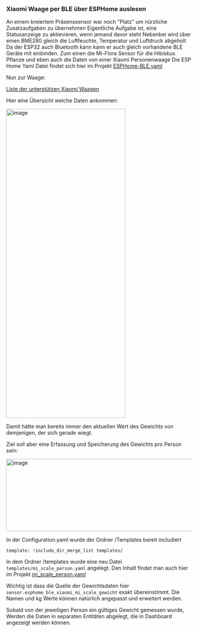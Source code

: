 ### Xiaomi Waage per BLE über ESPHome auslesen
An einem kreiertem Präsenssensor war noch "Platz" um nürzliche Zusatzaufgaben zu übernehmen
Eigentliche Aufgabe ist, eine Statusanzeige zu aktievieren, wenn jemand davor steht
Nebenbei wird über einen BME280 gleich die Luftfeuchte, Temperatur und Luftdruck abgeholt
Da der ESP32 auch Bluetooth kann kann er auch gleich vorhandene BLE Geräte mit einbinden.
Zum einen die Mi-Flora Sensor für die Hibiskus Pflanze und eben auch die Daten von einer Xiaomi Personenwaage
Die ESP Home Yaml Datei findet sich hier im Projekt 
[ESPHome-BLE.yaml](https://github.com/J-Paul0815/SmartHome/blob/main/Projects/waage2HomeAssistant/ESPHome-BLE.yaml)

Nun zur Waage:

[Liste der unterstützen Xiaomi Waagen](https://esphome.io/components/sensor/xiaomi_miscale.html#)

Hier eine Übersicht welche Daten ankommen:

<img width="322" height="832" alt="image" src="https://github.com/user-attachments/assets/6752ba26-c964-41ad-bc51-e0c3f749eff4" />

Damit hätte man bereits immer den aktuellen Wert des Gewichts von demjenigen, der sich gerade wiegt.

Ziel soll aber eine Erfassung und Speicherung des Gewichts pro Person sein:

<img width="512" height="195" alt="image" src="https://github.com/user-attachments/assets/12d428dc-ffef-4d0d-81d2-c189aa35eda9" />

In der Configuration.yaml wurde der Ordner /Templates bereit includiert

```
template: !include_dir_merge_list templates/
```
In dem Ordner /templates wurde eine neu Datei ```templates/mi_scale_person.yaml``` angelegt.
Den Inhalt findet man auch hier im Projekt [mi_scale_person.yaml](https://github.com/J-Paul0815/SmartHome/blob/main/Projects/waage2HomeAssistant/mi_scale_person.yaml)

Wichtig ist dass die Quelle der Gewichtsdaten hier ```sensor.esphome_ble_xiaomi_mi_scale_gewicht``` exakt übereinstimmt.
Die Namen und kg Werte können natürlich angepasst und erweitert werden.

Sobald von der jeweiligen Person ein gültiges Gewicht gemessen wurde, 
Werden die Daten in separaten Entitäten abgelegt, die in Dashboard angezeigt werden können.

